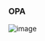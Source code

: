 ### OPA ##
![image](https://github.com/antony1205/antony3101/assets/151636360/a1dcb5fd-94e0-41c3-95d9-a3dbc0529408)
